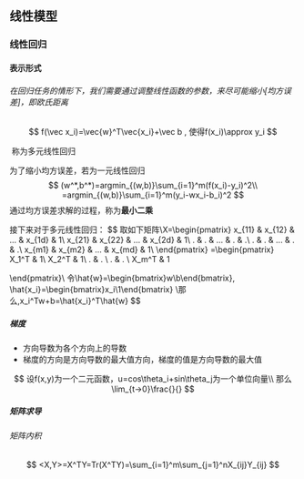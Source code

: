 ## 线性模型

### 线性回归

#### 表示形式

###### 在回归任务的情形下，我们需要通过调整线性函数的参数，来尽可能缩小[均方误差]，即欧氏距离

$$
f(\vec x_i)=\vec{w}^T\vec{x_i}+\vec b , 使得f(x_i)\approx y_i
$$

​	称为多元线性回归

为了缩小均方误差，若为一元线性回归
$$
(w^*,b^*)=argmin_{(w,b)}\sum_{i=1}^m(f(x_i)-y_i)^2\\
=argmin_{(w,b)}\sum_{i=1}^m(y_i-wx_i-b_i)^2
$$
通过均方误差求解的过程，称为**最小二乘**

接下来对于多元线性回归：
$$
取如下矩阵\\X=\begin{pmatrix} x_{11} & x_{12} & ... & x_{1d} & 1\\ 
x_{21} & x_{22} & ... & x_{2d} & 1\\ 
. & . & ... & . & .\\ 
. & . & ... & . & .\\ 
x_{m1} & x_{m2} & ... & x_{md} & 1\\ 
\end{pmatrix} 
=\begin{pmatrix}
X_1^T & 1\\
X_2^T & 1\\
. & . \\
. & . \\
X_m^T & 1

\end{pmatrix}\\
令\hat{w}=\begin{bmatrix}w\\b\end{bmatrix},
\hat{x_i}=\begin{bmatrix}x_i\\1\end{bmatrix}
\\那么\,x_i^Tw+b=\hat{x_i}^T\hat{w}
$$

##### 梯度

- 方向导数为各个方向上的导数
- 梯度的方向是方向导数的最大值方向，梯度的值是方向导数的最大值

$$
设f(x,y)为一个二元函数，u=cos\theta_i+sin\theta_j为一个单位向量\\
那么\lim_{t->0}\frac{}{}
$$



##### 矩阵求导

###### 矩阵内积

$$
<X,Y>=X^TY=Tr(X^TY)=\sum_{i=1}^m\sum_{j=1}^nX_{ij}Y_{ij}
$$

